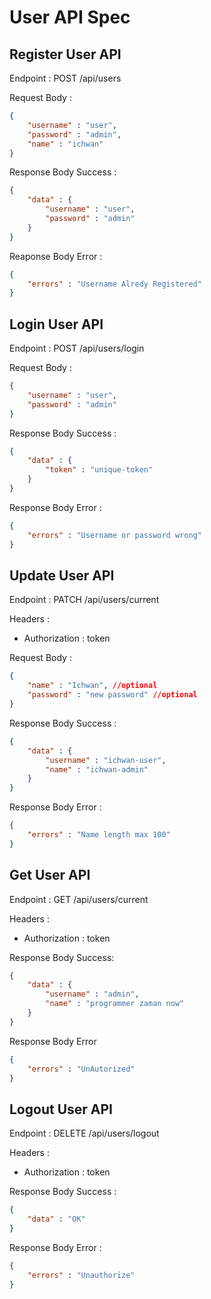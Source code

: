 # User API Spec

## Register User API

Endpoint : POST /api/users

Request Body : 
```json 
{
    "username" : "user",
    "password" : "admin",
    "name" : "ichwan"
}
```

Response Body Success :
```json
{
    "data" : {
        "username" : "user",
        "password" : "admin"
    }
}
```

Reaponse Body Error : 
```json
{
    "errors" : "Username Alredy Registered"
}
```

## Login User API

Endpoint : POST /api/users/login

Request Body : 
```json
{
    "username" : "user",
    "password" : "admin"
}
```

Response Body Success : 
```json
{
    "data" : {
        "token" : "unique-token"
    }
}
```

Response Body Error :
```json
{
    "errors" : "Username or password wrong"
}
```

## Update User API

Endpoint : PATCH /api/users/current

Headers :
- Authorization : token

Request Body :

```json
{
    "name" : "Ichwan", //optional
    "password" : "new password" //optional
}
```

Response Body Success :

```json
{
    "data" : {
        "username" : "ichwan-user",
        "name" : "ichwan-admin"
    }
}
```

Response Body Error : 
```json
{
    "errors" : "Name length max 100"
}
```
## Get User API 

Endpoint : GET /api/users/current

Headers :
- Authorization : token

Response Body Success:
```json
{
    "data" : {
        "username" : "admin",
        "name" : "programmer zaman now"
    }
}
```

Response Body Error 
```json
{
    "errors" : "UnAutorized"
}
```
## Logout User API

Endpoint : DELETE /api/users/logout

Headers :
- Authorization : token

Response Body Success : 
```json 
{
    "data" : "OK"
}
```

Response Body Error :
```json
{
    "errors" : "Unauthorize"
}
```

